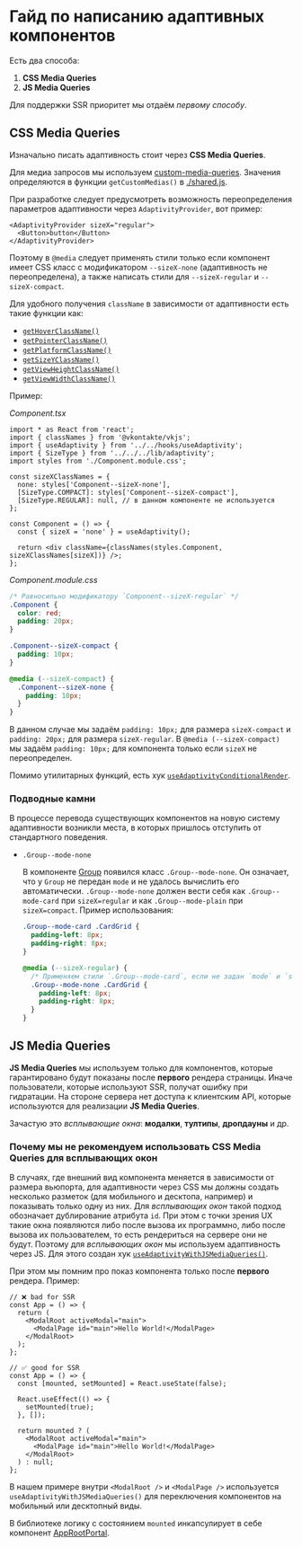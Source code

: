 # Гайд по написанию адаптивных компонентов

Есть два способа:

1. **CSS Media Queries**
2. **JS Media Queries**

Для поддержки SSR приоритет мы отдаём _первому способу_.

## CSS Media Queries

Изначально писать адаптивность стоит через **CSS Media Queries**.

Для медиа запросов мы используем [custom-media-queries](https://preset-env.cssdb.org/features/#custom-media-queries).
Значения определяются в функции `getCustomMedias()` в [./shared.js](../shared.js).

При разработке следует предусмотреть возможность переопределения параметров адаптивности через `AdaptivityProvider`,
вот пример:

```tsx
<AdaptivityProvider sizeX="regular">
  <Button>button</Button>
</AdaptivityProvider>
```

Поэтому в `@media` следует применять стили только если компонент имеет CSS класс с модификатором `--sizeX-none`
(адаптивность не переопределена), а также написать стили для `--sizeX-regular` и `--sizeX-compact`.

Для удобного получения `className` в зависимости от адаптивности есть такие функции как:

- [`getHoverClassName()`](../packages/vkui/src/helpers/getHoverClassName.ts)
- [`getPointerClassName()`](../packages/vkui/src/helpers/getPointerClassName.ts)
- [`getPlatformClassName()`](../packages/vkui/src/helpers/getPlatformClassName.ts)
- [`getSizeYClassName()`](../packages/vkui/src/helpers/getSizeYClassName.ts)
- [`getViewHeightClassName()`](../packages/vkui/src/helpers/getViewHeightClassName.ts)
- [`getViewWidthClassName()`](../packages/vkui/src/helpers/getViewWidthClassName.ts)

Пример:

_Component.tsx_

```tsx
import * as React from 'react';
import { classNames } from '@vkontakte/vkjs';
import { useAdaptivity } from '../../hooks/useAdaptivity';
import { SizeType } from '../../../lib/adaptivity';
import styles from './Component.module.css';

const sizeXClassNames = {
  none: styles['Component--sizeX-none'],
  [SizeType.COMPACT]: styles['Component--sizeX-compact'],
  [SizeType.REGULAR]: null, // в данном компоненте не используется
};

const Component = () => {
  const { sizeX = 'none' } = useAdaptivity();

  return <div className={classNames(styles.Component, sizeXClassNames[sizeX])} />;
};
```

_Component.module.css_

```css
/* Равносильно модификатору `Component--sizeX-regular` */
.Component {
  color: red;
  padding: 20px;
}

.Component--sizeX-compact {
  padding: 10px;
}

@media (--sizeX-compact) {
  .Component--sizeX-none {
    padding: 10px;
  }
}
```

В данном случае мы задаём `padding: 10px;` для размера `sizeX-compact` и `padding: 20px;` для размера `sizeX-regular`.
В `@media (--sizeX-compact)` мы задаём `padding: 10px;` для компонента только если `sizeX` не переопределен.

Помимо утилитарных функций, есть хук [`useAdaptivityConditionalRender`](../packages/vkui/src/hooks/useAdaptivityConditionalRender/useAdaptivityConditionalRender.tsx).

### Подводные камни

В процессе перевода существующих компонентов на новую систему адаптивности возникли места, в которых пришлось отступить
от стандартного поведения.

- `.Group--mode-none`

  В компоненте [Group](../packages/vkui/src/components/Group/Group.tsx) появился класс `.Group--mode-none`. Он означает, что у `Group`
  не передан `mode` и не удалось вычислить его автоматически. `.Group--mode-none` должен вести себя как
  `.Group--mode-card` при `sizeX=regular` и как `.Group--mode-plain` при `sizeX=compact`. Пример использования:

  ```css
  .Group--mode-card .CardGrid {
    padding-left: 8px;
    padding-right: 8px;
  }

  @media (--sizeX-regular) {
    /* Применяем стили `.Group--mode-card`, если не задан `mode` и `sizeX=regular` */
    .Group--mode-none .CardGrid {
      padding-left: 8px;
      padding-right: 8px;
    }
  }
  ```

## JS Media Queries

**JS Media Queries** мы используем только для компонентов, которые гарантировано будут показаны после **первого**
рендера страницы. Иначе пользователи, которые используют SSR, получат ошибку при гидратации. На стороне сервера нет
доступа к клиентским API, которые используются для реализации **JS Media Queries**.

Зачастую это _всплывающие окна_: **модалки**, **тултипы**, **дропдауны** и др.

### Почему мы не рекомендуем использовать **CSS Media Queries** для всплывающих окон

В случаях, где внешний вид компонента меняется в зависимости от размера вьюпорта, для адаптивности через CSS мы должны
создать несколько разметок (для мобильного и десктопа, например) и показывать только одну из них. Для _всплывающих окон_
такой подход обозначает дублирование атрибута `id`. При этом с точки зрения UX такие окна появляются либо после вызова
их программно, либо после вызова их пользователем, то есть рендериться на сервере они не будут. Поэтому для _всплывающих
окон_ мы используем адаптивность через JS. Для этого создан хук [`useAdaptivityWithJSMediaQueries()`](../packages/vkui/src/hooks/useAdaptivityWithJSMediaQueries.ts).

При этом мы помним про показ компонента только после **первого** рендера. Пример:

```tsx
// ❌ bad for SSR
const App = () => {
  return (
    <ModalRoot activeModal="main">
      <ModalPage id="main">Hello World!</ModalPage>
    </ModalRoot>
  );
};

// ✅ good for SSR
const App = () => {
  const [mounted, setMounted] = React.useState(false);

  React.useEffect(() => {
    setMounted(true);
  }, []);

  return mounted ? (
    <ModalRoot activeModal="main">
      <ModalPage id="main">Hello World!</ModalPage>
    </ModalRoot>
  ) : null;
};
```

В нашем примере внутри `<ModalRoot />` и `<ModalPage />` используется `useAdaptivityWithJSMediaQueries()` для
переключения компонентов на мобильный или десктопный виды.

В библиотеке логику с состоянием `mounted` инкапсулирует в себе компонент [AppRootPortal](../packages/vkui/src/components/AppRoot/AppRootPortal.tsx).
